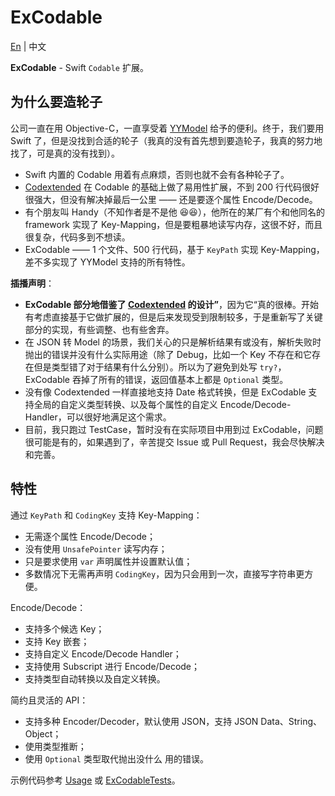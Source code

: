 # ExCodable

[En](https://github.com/iwill/ExCodable#excodable) | 中文

**ExCodable** - Swift `Codable` 扩展。

## 为什么要造轮子

公司一直在用 Objective-C，一直享受着 [YYModel](https://github.com/ibireme/YYModel) 给予的便利。终于，我们要用 Swift 了，但是没找到合适的轮子（我真的没有首先想到要造轮子，我真的努力地找了，可是真的没有找到）。
- Swift 内置的 Codable 用着有点麻烦，否则也就不会有各种轮子了。
- [Codextended](https://github.com/JohnSundell/Codextended) 在 Codable 的基础上做了易用性扩展，不到 200 行代码很好很强大，但没有解决掉最后一公里 —— 还是要逐个属性 Encode/Decode。
- 有个朋友叫 Handy（不知作者是不是他 😆😆），他所在的某厂有个和他同名的 framework 实现了 Key-Mapping，但是要粗暴地读写内存，这很不好，而且很复杂，代码多到不想读。
- ExCodable —— 1 个文件、500 行代码，基于 `KeyPath` 实现 Key-Mapping，差不多实现了 YYModel 支持的所有特性。

**插播声明**：
- **ExCodable 部分地借鉴了 [Codextended](https://github.com/JohnSundell/Codextended) 的设计”**，因为它“真的很棒。开始有考虑直接基于它做扩展的，但是后来发现受到限制较多，于是重新写了关键部分的实现，有些调整、也有些舍弃。
- 在 JSON 转 Model 的场景，我们关心的只是解析结果有或没有，解析失败时抛出的错误并没有什么实际用途（除了 Debug，比如一个 Key 不存在和它存在但是类型错了对于结果有什么分别）。所以为了避免到处写 `try?`，ExCodable 吞掉了所有的错误，返回值基本上都是 `Optional` 类型。
- 没有像 Codextended 一样直接地支持 Date 格式转换，但是 ExCodable 支持全局的自定义类型转换、以及每个属性的自定义 Encode/Decode-Handler，可以很好地满足这个需求。
- 目前，我只跑过 TestCase，暂时没有在实际项目中用到过 ExCodable，问题很可能是有的，如果遇到了，辛苦提交 Issue 或 Pull Request，我会尽快解决和完善。

## 特性

通过 `KeyPath` 和 `CodingKey` 支持 Key-Mapping：
- 无需逐个属性 Encode/Decode；
- 没有使用 `UnsafePointer` 读写内存；
- 只是要求使用 `var` 声明属性并设置默认值；
- 多数情况下无需再声明 `CodingKey`，因为只会用到一次，直接写字符串更方便。

Encode/Decode：
- 支持多个候选 Key；
- 支持 Key 嵌套；
- 支持自定义 Encode/Decode Handler；
- 支持使用 Subscript 进行 Encode/Decode；
- 支持类型自动转换以及自定义转换。

简约且灵活的 API：
- 支持多种 Encoder/Decoder，默认使用 JSON，支持 JSON Data、String、Object；
- 使用类型推断；
- 使用 `Optional` 类型取代抛出没什么 用的错误。

示例代码参考 [Usage](./#usage) 或 [ExCodableTests](./Tests/ExCodableTests/ExCodableTests.swift)。
